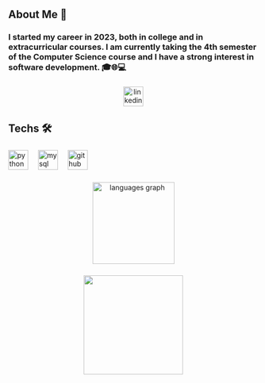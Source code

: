 <h2 align="left">About Me 👤</h2>

###

<h3 align="left">I started my career in 2023, both in college and in extracurricular courses. I am currently taking the 4th semester of the Computer Science course and I have a strong interest in software development. 🎓🌐💻</h3>

###

<div align="center">
  <a href="https://www.linkedin.com/in/matheus-shiokawa-3705672a5/" target="_blank">
    <img src="https://img.shields.io/static/v1?message=LinkedIn&logo=linkedin&label=&color=0077B5&logoColor=white&labelColor=&style=for-the-badge" height="40" alt="linkedin logo"  />
  </a>
</div>

###

<h2 align="left">Techs 🛠️</h2>

###

<div align="left">
  <img src="https://cdn.jsdelivr.net/gh/devicons/devicon/icons/python/python-original.svg" height="40" alt="python logo"  />
  <img width="12" />
  <img src="https://cdn.jsdelivr.net/gh/devicons/devicon/icons/mysql/mysql-original.svg" height="40" alt="mysql logo"  />
  <img width="12" />
  <img src="https://cdn.jsdelivr.net/gh/devicons/devicon/icons/github/github-original.svg" height="40" alt="github logo"  />
</div>

###

<div align="center">
  <img src="https://github-readme-stats.vercel.app/api/top-langs?username=MatheuShio7&locale=en&hide_title=false&layout=compact&card_width=320&langs_count=5&theme=apprentice&hide_border=true&order=2" height="165" alt="languages graph"  />
</div>

###

<div align="center">
  <img height="200" src="https://media1.tenor.com/m/oa0R1SwaXCoAAAAC/dance.gif"  />
</div>

###
